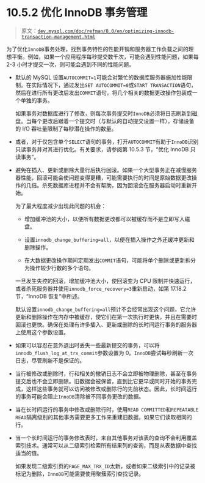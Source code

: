 # 10.5.2 优化 InnoDB 事务管理

> 原文：[`dev.mysql.com/doc/refman/8.0/en/optimizing-innodb-transaction-management.html`](https://dev.mysql.com/doc/refman/8.0/en/optimizing-innodb-transaction-management.html)

为了优化`InnoDB`事务处理，找到事务特性的性能开销和服务器工作负载之间的理想平衡。例如，如果一个应用程序每秒提交数千次，可能会遇到性能问题，如果每 2-3 小时才提交一次，则可能会遇到不同的性能问题。

+   默认的 MySQL 设置`AUTOCOMMIT=1`可能会对繁忙的数据库服务器施加性能限制。在实际情况下，通过发出`SET AUTOCOMMIT=0`或`START TRANSACTION`语句，然后在进行所有更改后发出`COMMIT`语句，将几个相关的数据更改操作包装成一个单独的事务。

    如果事务对数据库进行了修改，则每次事务提交时`InnoDB`必须将日志刷新到磁盘。当每个更改后跟着一个提交时（与默认的自动提交设置一样），存储设备的 I/O 吞吐量限制了每秒潜在操作的数量。

+   或者，对于仅包含单个`SELECT`语句的事务，打开`AUTOCOMMIT`有助于`InnoDB`识别只读事务并对其进行优化。有关要求，请参阅第 10.5.3 节，“优化 InnoDB 只读事务”。

+   避免在插入、更新或删除大量行后执行回滚。如果一个大型事务正在减慢服务器性能，回滚可能会使问题变得更糟，可能需要执行的时间是原始数据更改操作的几倍。杀死数据库进程并不会有帮助，因为回滚会在服务器启动时重新开始。

    为了最大程度减少出现此问题的机会：

    +   增加缓冲池的大小，以便所有数据更改都可以被缓存而不是立即写入磁盘。

    +   设置`innodb_change_buffering=all`，以便在插入操作之外还缓冲更新和删除操作。

    +   在大数据更改操作期间定期发出`COMMIT`语句，可能将单个删除或更新拆分为操作较少行数的多个语句。

    一旦发生失控的回滚，增加缓冲池大小，使回滚变为 CPU 限制并快速运行，或者杀死服务器并使用`innodb_force_recovery=3`重新启动，如第 17.18.2 节，“InnoDB 恢复”中所述。

    默认设置`innodb_change_buffering=all`预计不会经常出现这个问题，它允许更新和删除操作在内存中被缓存，使它们在第一次执行时更快，并且在需要时回滚也更快。确保在处理有许多插入、更新或删除的长时间运行事务的服务器上使用这个参数设置。

+   如果可以容忍在意外退出时丢失一些最新提交的事务，可以将`innodb_flush_log_at_trx_commit`参数设置为 0。`InnoDB`尝试每秒刷新一次日志，尽管刷新不是保证的。

+   当行被修改或删除时，行和相关的撤销日志不会立即被物理删除，甚至在事务提交后也不会立即删除。旧数据会被保留，直到比它更早或同时开始的事务完成，这样这些事务就可以访问被修改或删除行的先前状态。因此，长时间运行的事务可能会阻止`InnoDB`清除被不同事务更改的数据。

+   当在长时间运行的事务中修改或删除行时，使用`READ COMMITTED`和`REPEATABLE READ`隔离级别的其他事务需要更多工作来重建旧数据，如果它们读取相同的行。

+   当一个长时间运行的事务修改表时，来自其他事务对该表的查询不会利用覆盖索引技术。通常可以从二级索引检索所有结果列的查询，而是从表数据中查找适当的值。

    如果发现二级索引页的`PAGE_MAX_TRX_ID`太新，或者如果二级索引中的记录被标记为删除，`InnoDB`可能需要使用聚簇索引查找记录。

